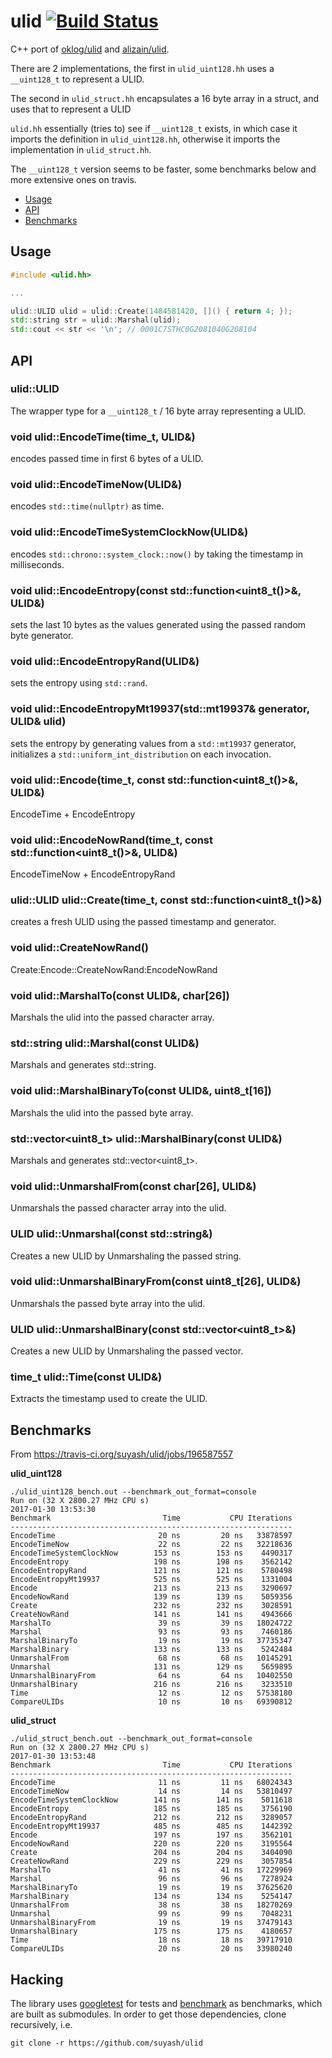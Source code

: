 # ulid [![Build Status](https://travis-ci.org/suyash/ulid.svg?branch=master)](https://travis-ci.org/suyash/ulid)

C++ port of [oklog/ulid](https://github.com/oklog/ulid) and [alizain/ulid](https://github.com/alizain/ulid).

There are 2 implementations, the first in `ulid_uint128.hh` uses a `__uint128_t` to represent a ULID.

The second in `ulid_struct.hh` encapsulates a 16 byte array in a struct, and uses that to represent a ULID

`ulid.hh` essentially (tries to) see if `__uint128_t` exists, in which case it imports the definition in `ulid_uint128.hh`, otherwise it imports the implementation in `ulid_struct.hh`.

The `__uint128_t` version seems to be faster, some benchmarks below and more extensive ones on travis.

- [Usage](#usage)
- [API](#api)
- [Benchmarks](#benchmarks)

## Usage

```c++
#include <ulid.hh>

...

ulid::ULID ulid = ulid::Create(1484581420, []() { return 4; });
std::string str = ulid::Marshal(ulid);
std::cout << str << '\n'; // 0001C7STHC0G2081040G208104
```

## API

### ulid::ULID

The wrapper type for a `__uint128_t` / 16 byte array representing a ULID.

### void ulid::EncodeTime(time_t, ULID&)

encodes passed time in first 6 bytes of a ULID.

### void ulid::EncodeTimeNow(ULID&)

encodes `std::time(nullptr)` as time.

### void ulid::EncodeTimeSystemClockNow(ULID&)

encodes `std::chrono::system_clock::now()` by taking the timestamp in milliseconds.

### void ulid::EncodeEntropy(const std::function<uint8_t()>&, ULID&)

sets the last 10 bytes as the values generated using the passed random byte generator.

### void ulid::EncodeEntropyRand(ULID&)

sets the entropy using `std::rand`.

### void ulid::EncodeEntropyMt19937(std::mt19937& generator, ULID& ulid)

sets the entropy by generating values from a `std::mt19937` generator, initializes a `std::uniform_int_distribution` on each invocation.

### void ulid::Encode(time_t, const std::function<uint8_t()>&, ULID&)

EncodeTime + EncodeEntropy

### void ulid::EncodeNowRand(time_t, const std::function<uint8_t()>&, ULID&)

EncodeTimeNow + EncodeEntropyRand

### ulid::ULID ulid::Create(time_t, const std::function<uint8_t()>&)

creates a fresh ULID using the passed timestamp and generator.

### void ulid::CreateNowRand()

Create:Encode::CreateNowRand:EncodeNowRand

### void ulid::MarshalTo(const ULID&, char[26])

Marshals the ulid into the passed character array.

### std::string ulid::Marshal(const ULID&)

Marshals and generates std::string.

### void ulid::MarshalBinaryTo(const ULID&, uint8_t[16])

Marshals the ulid into the passed byte array.

### std::vector<uint8_t> ulid::MarshalBinary(const ULID&)

Marshals and generates std::vector<uint8_t>.

### void ulid::UnmarshalFrom(const char[26], ULID&)

Unmarshals the passed character array into the ulid.

### ULID ulid::Unmarshal(const std::string&)

Creates a new ULID by Unmarshaling the passed string.

### void ulid::UnmarshalBinaryFrom(const uint8_t[26], ULID&)

Unmarshals the passed byte array into the ulid.

### ULID ulid::UnmarshalBinary(const std::vector<uint8_t>&)

Creates a new ULID by Unmarshaling the passed vector.

### time_t ulid::Time(const ULID&)

Extracts the timestamp used to create the ULID.

## Benchmarks

From https://travis-ci.org/suyash/ulid/jobs/196587557

**ulid_uint128**

```
./ulid_uint128_bench.out --benchmark_out_format=console
Run on (32 X 2800.27 MHz CPU s)
2017-01-30 13:53:30
Benchmark                         Time           CPU Iterations
---------------------------------------------------------------
EncodeTime                       20 ns         20 ns   33878597
EncodeTimeNow                    22 ns         22 ns   32218636
EncodeTimeSystemClockNow        153 ns        153 ns    4490317
EncodeEntropy                   198 ns        198 ns    3562142
EncodeEntropyRand               121 ns        121 ns    5780498
EncodeEntropyMt19937            525 ns        525 ns    1331004
Encode                          213 ns        213 ns    3290697
EncodeNowRand                   139 ns        139 ns    5059356
Create                          232 ns        232 ns    3028591
CreateNowRand                   141 ns        141 ns    4943666
MarshalTo                        39 ns         39 ns   18024722
Marshal                          93 ns         93 ns    7460186
MarshalBinaryTo                  19 ns         19 ns   37735347
MarshalBinary                   133 ns        133 ns    5242484
UnmarshalFrom                    68 ns         68 ns   10145291
Unmarshal                       131 ns        129 ns    5659895
UnmarshalBinaryFrom              64 ns         64 ns   10402550
UnmarshalBinary                 216 ns        216 ns    3233510
Time                             12 ns         12 ns   57538180
CompareULIDs                     10 ns         10 ns   69390812
```

**ulid_struct**

```
./ulid_struct_bench.out --benchmark_out_format=console
Run on (32 X 2800.27 MHz CPU s)
2017-01-30 13:53:48
Benchmark                         Time           CPU Iterations
---------------------------------------------------------------
EncodeTime                       11 ns         11 ns   68024343
EncodeTimeNow                    14 ns         14 ns   53810497
EncodeTimeSystemClockNow        141 ns        141 ns    5011618
EncodeEntropy                   185 ns        185 ns    3756190
EncodeEntropyRand               212 ns        212 ns    3289057
EncodeEntropyMt19937            485 ns        485 ns    1442392
Encode                          197 ns        197 ns    3562101
EncodeNowRand                   220 ns        220 ns    3195564
Create                          204 ns        204 ns    3404090
CreateNowRand                   229 ns        229 ns    3057854
MarshalTo                        41 ns         41 ns   17229969
Marshal                          96 ns         96 ns    7278924
MarshalBinaryTo                  19 ns         19 ns   37625620
MarshalBinary                   134 ns        134 ns    5254147
UnmarshalFrom                    38 ns         38 ns   18270269
Unmarshal                        99 ns         99 ns    7048231
UnmarshalBinaryFrom              19 ns         19 ns   37479143
UnmarshalBinary                 175 ns        175 ns    4180657
Time                             18 ns         18 ns   39717910
CompareULIDs                     20 ns         20 ns   33980240
```

## Hacking

The library uses [googletest](https://github.com/google/googletest) for tests and [benchmark](https://github.com/google/benchmark) as benchmarks, which are built as submodules. In order to get those dependencies, clone recursively, i.e.

```
git clone -r https://github.com/suyash/ulid
```
